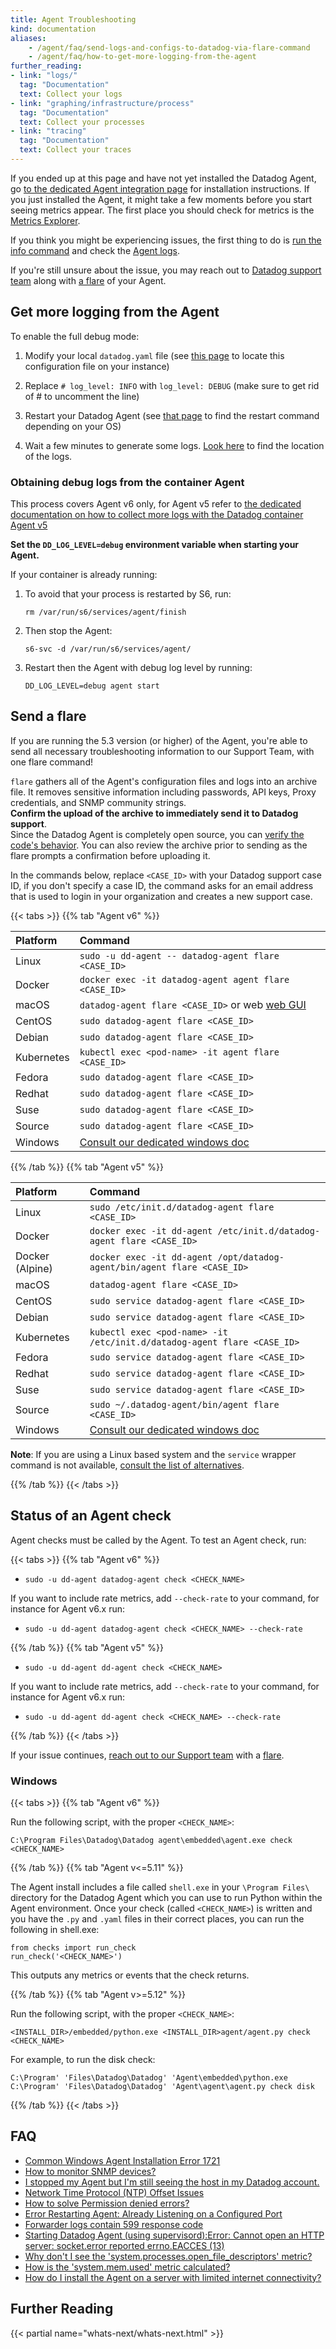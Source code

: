 ```yaml
---
title: Agent Troubleshooting
kind: documentation
aliases:
    - /agent/faq/send-logs-and-configs-to-datadog-via-flare-command
    - /agent/faq/how-to-get-more-logging-from-the-agent
further_reading:
- link: "logs/"
  tag: "Documentation"
  text: Collect your logs
- link: "graphing/infrastructure/process"
  tag: "Documentation"
  text: Collect your processes
- link: "tracing"
  tag: "Documentation"
  text: Collect your traces
---
```


If you ended up at this page and have not yet installed the Datadog Agent, go [to the dedicated Agent integration page][1] for installation instructions. If you just installed the Agent, it might take a few moments before you start seeing metrics appear. The first place you should check for metrics is the [Metrics Explorer][2].

If you think you might be experiencing issues, the first thing to do is [run the info command][3] and check the [Agent logs][4].

If you're still unsure about the issue, you may reach out to [Datadog support team][5] along with [a flare](#send-a-flare) of your Agent.

## Get more logging from the Agent

To enable the full debug mode:

1. Modify your local `datadog.yaml` file (see [this page][22] to locate this configuration file on your instance)

2. Replace `# log_level: INFO` with `log_level: DEBUG` (make sure to get rid of # to uncomment the line)

3. Restart your Datadog Agent (see [that page](/agent/faq/agent-commands) to find the restart command depending on your OS)

4. Wait a few minutes to generate some logs. [Look here][4] to find the location of the logs.

### Obtaining debug logs from the container Agent

This process covers Agent v6 only, for Agent v5 refer to [the dedicated documentation on how to collect more logs with the Datadog container Agent v5][6]

**Set the `DD_LOG_LEVEL=debug` environment variable when starting your Agent.**

If your container is already running:

1. To avoid that your process is restarted by S6, run:  
    
    `rm /var/run/s6/services/agent/finish`

2. Then stop the Agent:
    
    ```
    s6-svc -d /var/run/s6/services/agent/
    ```

3. Restart then the Agent with debug log level by running:
    
    ```
    DD_LOG_LEVEL=debug agent start
    ```

## Send a flare

If you are running the 5.3 version (or higher) of the Agent, you're able to send all necessary troubleshooting information to our Support Team, with one flare command!

`flare` gathers all of the Agent's configuration files and logs into an archive file. It removes sensitive information including passwords, API keys, Proxy credentials, and SNMP community strings.  
**Confirm the upload of the archive to immediately send it to Datadog support**.  
Since the Datadog Agent is completely open source, you can [verify the code's behavior][7]. You can also review the archive prior to sending as the flare prompts a confirmation before uploading it.  

In the commands below, replace `<CASE_ID>` with your Datadog support case ID, if you don't specify a case ID, the command asks for an email address that is used to login in your organization and creates a new support case.

{{< tabs >}}
{{% tab "Agent v6" %}}

| Platform   | Command                                               |
| :--------  | :--------                                             |
| Linux      | `sudo -u dd-agent -- datadog-agent flare <CASE_ID>`   |
| Docker     | `docker exec -it datadog-agent agent flare <CASE_ID>` |
| macOS      | `datadog-agent flare <CASE_ID>` or web [web GUI][8]   |
| CentOS     | `sudo datadog-agent flare <CASE_ID>`                  |
| Debian     | `sudo datadog-agent flare <CASE_ID>`                  |
| Kubernetes | `kubectl exec <pod-name> -it agent flare <CASE_ID>`   |
| Fedora     | `sudo datadog-agent flare <CASE_ID>`                  |
| Redhat     | `sudo datadog-agent flare <CASE_ID>`                  |
| Suse       | `sudo datadog-agent flare <CASE_ID>`                  |
| Source     | `sudo datadog-agent flare <CASE_ID>`                  |
| Windows    | [Consult our dedicated windows doc][10]               |

[10]: /agent/basic_agent_usage/windows/#agent-v6

{{% /tab %}}
{{% tab "Agent v5" %}}

| Platform        | Command                                                                 |
| :--------       | :-----                                                                  |
| Linux           | `sudo /etc/init.d/datadog-agent flare <CASE_ID>`                        |
| Docker          | `docker exec -it dd-agent /etc/init.d/datadog-agent flare <CASE_ID>`    |
| Docker (Alpine) | `docker exec -it dd-agent /opt/datadog-agent/bin/agent flare <CASE_ID>` |
| macOS           | `datadog-agent flare <CASE_ID>`                                         |
| CentOS          | `sudo service datadog-agent flare <CASE_ID>`                            |
| Debian          | `sudo service datadog-agent flare <CASE_ID>`                            |
| Kubernetes      | `kubectl exec <pod-name> -it /etc/init.d/datadog-agent flare <CASE_ID>` |
| Fedora          | `sudo service datadog-agent flare <CASE_ID>`                            |
| Redhat          | `sudo service datadog-agent flare <CASE_ID>`                            |
| Suse            | `sudo service datadog-agent flare <CASE_ID>`                            |
| Source          | `sudo ~/.datadog-agent/bin/agent flare <CASE_ID>`                       |
| Windows         | [Consult our dedicated windows doc][9]                                  |

**Note**: If you are using a Linux based system and the `service` wrapper command is not available, [consult the list of alternatives][4].

[9]: /agent/basic_agent_usage/windows/#agent-v5

{{% /tab %}}
{{< /tabs >}}

## Status of an Agent check

Agent checks must be called by the Agent. To test an Agent check, run:

{{< tabs >}}
{{% tab "Agent v6" %}}

* `sudo -u dd-agent datadog-agent check <CHECK_NAME>`

If you want to include rate metrics, add `--check-rate` to your command, for instance for Agent v6.x run:

* `sudo -u dd-agent datadog-agent check <CHECK_NAME> --check-rate`
 
{{% /tab %}}
{{% tab "Agent v5" %}}

* `sudo -u dd-agent dd-agent check <CHECK_NAME>`

If you want to include rate metrics, add `--check-rate` to your command, for instance for Agent v6.x run:

* `sudo -u dd-agent dd-agent check <CHECK_NAME> --check-rate`

{{% /tab %}}
{{< /tabs >}}

If your issue continues, [reach out to our Support team][5] with a [flare](#flare).

### Windows

{{< tabs >}}
{{% tab "Agent v6" %}}

Run the following script, with the proper `<CHECK_NAME>`:

```
C:\Program Files\Datadog\Datadog agent\embedded\agent.exe check <CHECK_NAME>
```

{{% /tab %}}
{{% tab "Agent v<=5.11" %}}

The Agent install includes a file called `shell.exe` in your `\Program Files\` directory for the Datadog Agent which you can use to run Python within the Agent environment. Once your check (called `<CHECK_NAME>`) is written and you have the `.py` and `.yaml` files in their correct places, you can run the following in shell.exe:

```
from checks import run_check
run_check('<CHECK_NAME>')
```

This outputs any metrics or events that the check returns.

{{% /tab %}}
{{% tab "Agent v>=5.12" %}}

Run the following script, with the proper `<CHECK_NAME>`:

`<INSTALL_DIR>/embedded/python.exe <INSTALL_DIR>agent/agent.py check <CHECK_NAME>`

For example, to run the disk check:

```
C:\Program' 'Files\Datadog\Datadog' 'Agent\embedded\python.exe C:\Program' 'Files\Datadog\Datadog' 'Agent\agent\agent.py check disk
```

{{% /tab %}}
{{< /tabs >}}

## FAQ

* [Common Windows Agent Installation Error 1721][11]
* [How to monitor SNMP devices?][12]
* [I stopped my Agent but I'm still seeing the host in my Datadog account.][13]
* [Network Time Protocol (NTP) Offset Issues][14]
* [How to solve Permission denied errors?][15]
* [Error Restarting Agent: Already Listening on a Configured Port][16]
* [Forwarder logs contain 599 response code][17]
* [Starting Datadog Agent (using supervisord):Error: Cannot open an HTTP server: socket.error reported errno.EACCES (13)][18]
* [Why don't I see the 'system.processes.open_file_descriptors' metric?][19]
* [How is the 'system.mem.used' metric calculated?][20]
* [How do I install the Agent on a server with limited internet connectivity?][21]

## Further Reading

{{< partial name="whats-next/whats-next.html" >}}

[1]: https://app.datadoghq.com/account/settings#agent
[2]: https://app.datadoghq.com/metric/explorer
[3]: /agent/faq/agent-commands/#agent-status-and-information
[4]: /agent/basic_agent_usage/#log-location
[5]: /help
[6]: /agent/faq/agent-5-container-more-log
[7]: https://github.com/DataDog/dd-agent/blob/master/utils/flare.py
[8]: /agent/#using-the-gui
[11]: /agent/faq/common-windows-agent-installation-error-1721
[12]: /agent/faq/how-to-monitor-snmp-devices
[13]: /agent/faq/i-stoped-my-agent-but-i-m-still-seeing-the-host
[14]: /agent/faq/network-time-protocol-ntp-offset-issues
[15]: /agent/faq/how-to-solve-permission-denied-errors
[16]: /agent/faq/error-restarting-agent-already-listening-on-a-configured-port
[17]: /agent/faq/forwarder-logs-contain-599-response-code
[18]: /agent/faq/cannot-open-an-http-server-socket-error-reported-errno-eacces-13
[19]: /agent/faq/why-don-t-i-see-the-system-processes-open-file-descriptors-metric
[20]: /agent/faq/how-is-the-system-mem-used-metric-calculated
[21]: /agent/faq/how-do-i-install-the-agent-on-a-server-with-limited-internet-connectivity
[22]: /agent/faq/agent-configuration-files/?tab=agentv6
